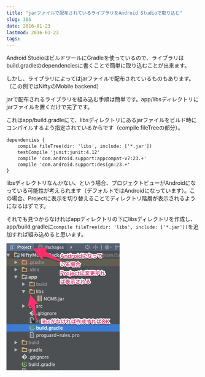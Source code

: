 ```yaml
---
title: "jarファイルで配布されているライブラリをAndroid Studioで取り込む"
slug: 305
date: 2016-01-23
lastmod: 2016-01-23
tags: 
---
```


Android StudioはビルドツールにGradleを使っているので、ライブラリはbuild.gradleのdependenciesに書くことで簡単に取り込むことが出来ます。

しかし、ライブラリによってはjarファイルで配布されているものもあります。（この例ではNiftyのMobile backend）

jarで配布されるライブラリを組み込む手順は簡単です。app/libsディレクトリにjarファイルを置くだけで完了です。

これはapp/build.gradleにて、libsディレクトリにあるjarファイルをビルド時にコンパイルするよう指定されているからです（compile fileTreeの部分）。


```
dependencies {
    compile fileTree(dir: 'libs', include: ['*.jar'])
    testCompile 'junit:junit:4.12'
    compile 'com.android.support:appcompat-v7:23.+'
    compile 'com.android.support:design:23.+'
}
```

libsディレクトリなんかない、という場合、プロジェクトビューがAndroidになっている可能性が考えられます（デフォルトではAndroidになっています）。この場合、Projectに表示を切り替えることでディレクトリ階層が表示されるようになるはずです。

それでも見つからなければappディレクトリの下にlibsディレクトリを作成し、app/build.gradleに`compile fileTree(dir: 'libs', include: ['*.jar'])`を追加すれば組み込めると思います。

![ライブラリの取り込み](3912e3d508c3c22f1e12e9e61daebc81.jpg)


  